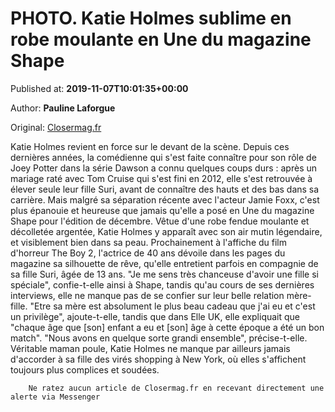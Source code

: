 
# PHOTO. Katie Holmes sublime en robe moulante en Une du magazine Shape

Published at: **2019-11-07T10:01:35+00:00**

Author: **Pauline Laforgue**

Original: [Closermag.fr](https://www.closermag.fr/people/photo-katie-holmes-sublime-en-robe-moulante-en-une-du-magazine-shape-1045839)

Katie Holmes revient en force sur le devant de la scène. Depuis ces dernières années, la comédienne qui s'est faite connaître pour son rôle de Joey Potter dans la série Dawson a connu quelques coups durs : après un mariage raté avec Tom Cruise qui s'est fini en 2012, elle s'est retrouvée à élever seule leur fille Suri, avant de connaître des hauts et des bas dans sa carrière. Mais malgré sa séparation récente avec l'acteur Jamie Foxx, c'est plus épanouie et heureuse que jamais qu'elle a posé en Une du magazine Shape pour l'édition de décembre.
Vêtue d'une robe fendue moulante et décolletée argentée, Katie Holmes y apparaît avec son air mutin légendaire, et visiblement bien dans sa peau. Prochainement à l'affiche du film d'horreur The Boy 2, l'actrice de 40 ans dévoile dans les pages du magazine sa silhouette de rêve, qu'elle entretient parfois en compagnie de sa fille Suri, âgée de 13 ans. "Je me sens très chanceuse d'avoir une fille si spéciale", confie-t-elle ainsi à Shape, tandis qu'au cours de ses dernières interviews, elle ne manque pas de se confier sur leur belle relation mère-fille.
"Etre sa mère est absolument le plus beau cadeau que j'ai eu et c'est un privilège", ajoute-t-elle, tandis que dans Elle UK, elle expliquait que "chaque âge que [son] enfant a eu et [son] âge à cette époque a été un bon match". "Nous avons en quelque sorte grandi ensemble", précise-t-elle. Véritable maman poule, Katie Holmes ne manque par ailleurs jamais d'accorder à sa fille des virés shopping à New York, où elles s'affichent toujours plus complices et soudées.

        Ne ratez aucun article de Closermag.fr en recevant directement une alerte via Messenger
      
